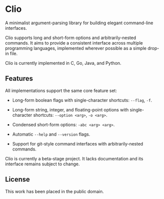 
# Clio

A minimalist argument-parsing library for building elegant command-line interfaces.

Clio supports long and short-form options and arbitrarily-nested commands. It aims to provide a consistent interface across multiple programming languages, implemented wherever possible as a simple drop-in file.

Clio is currently implemented in C, Go, Java, and Python.


## Features

All implementations support the same core feature set:

* Long-form boolean flags with single-character shortcuts: `--flag`, `-f`.

* Long-form string, integer, and floating-point options with
  single-character shortcuts: `--option <arg>`, `-o <arg>`.

* Condensed short-form options: `-abc <arg> <arg>`.

* Automatic `--help` and `--version` flags.

* Support for git-style command interfaces with arbitrarily-nested commands.

Clio is currently a beta-stage project. It lacks documentation and its interface remains subject to change.


## License

This work has been placed in the public domain.
